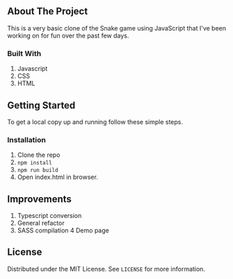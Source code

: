 <!-- ABOUT THE PROJECT -->
## About The Project

This is a very basic clone of the Snake game using JavaScript that I've been working on for fun over the past few days.

### Built With

1. Javascript
2. CSS
3. HTML


<!-- GETTING STARTED -->
## Getting Started

To get a local copy up and running follow these simple steps.

### Installation
 
1. Clone the repo
2. `npm install`
3. `npm run build`
4. Open index.html in browser.

## Improvements

1. Typescript conversion
2. General refactor
3. SASS compilation
4  Demo page

<!-- LICENSE -->
## License

Distributed under the MIT License. See `LICENSE` for more information.